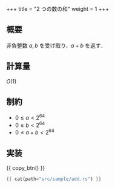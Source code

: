 +++
title = "2 つの数の和"
weight = 1
+++

## 概要
非負整数 $a, b$ を受け取り，$a + b$ を返す．

## 計算量
$O(1)$

## 制約
- $0 \leq a < 2^{64}$
- $0 \leq b < 2^{64}$
- $0 \leq a + b < 2^{64}$

## 実装
{{ copy_btn() }}
```rs
{{ cat(path="src/sample/add.rs") }}
```

